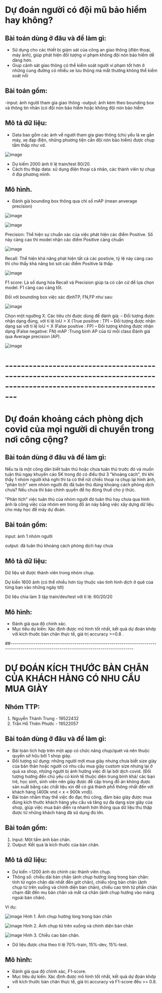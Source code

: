
# **Dự đoán người có đội mũ bảo hiểm hay không?**

## Bài toán dùng ở đâu và để làm gì:
- Sử dụng cho các thiết bị giám sát của công an giao thông (điện thoại, máy ảnh), giúp phát hiện đối tượng vi phạm không đội nón bảo hiểm dễ dàng hơn.
- Giup cảnh sát giao thông có thể kiểm soát người vi phạm tốt hơn ở những cung đường có nhiều xe lưu thông mà mắt thường không thể kiểm soát nổi 

## Bài toán gồm:
-input: ảnh người tham gia giao thông
-output: ảnh kèm theo bounding box và thông tin nhãn (có đội nón bảo hiểm hoặc không đội nón bảo hiểm

## Mô tả dữ liệu:
- Data bao gồm các ảnh về người tham gia giao thông (chủ yếu là xe gắn máy, xe đạp điện, những phương tiện cần đội nón bảo hiểm) được chụp tầm thấp như vd.

![image](https://user-images.githubusercontent.com/76487372/147796584-904b3e38-133a-4541-a63e-74dec872afe6.png)
 
- Dự kiếm 2000 ảnh tỉ lệ train/test 80/20.
- Cách thu thập data: sử dụng điện thoại cá nhân, các thành viên tự chụp ở địa phương mình.
## Mô hình.

- Đánh giá bounding box thông qua chỉ số mAP (mean anverage precision)
 
![image](https://user-images.githubusercontent.com/76487372/147796634-8585636b-07b0-4c67-adf3-733348eabcb4.png)

![image](https://user-images.githubusercontent.com/76487372/147796639-78ceaae1-d8b2-4740-a3e4-87ab1cea5d53.png)

 
Precision: Thể hiện sự chuẩn xác của việc phát hiện các điểm Positive. Số này càng cao thì model nhận các điểm Positive càng chuẩn
 
 ![image](https://user-images.githubusercontent.com/76487372/147796652-00b3510a-d4ea-4d9b-b390-d4fce1e7bb2f.png)

Recall:  Thể hiện khả năng phát hiện tất cả các postivie, tỷ lệ này càng cao thì cho thấy khả năng bỏ sót các điểm Positive là thấp

![image](https://user-images.githubusercontent.com/76487372/147796654-eea52198-f567-4a53-8193-4735c6a14657.png)

F1 score: Là số dung hòa Recall và Precision giúp ta có căn cứ để lựa chọn model. F1 càng cao càng tốt.

Đối với bounding box việc xác địnhTP, FN,FP như sau:
 
 ![image](https://user-images.githubusercontent.com/76487372/147796658-af4e7999-ee15-466a-af63-d967573898e0.png)

Chọn một ngưỡng X.
Các tiêu chí được dùng để đánh giá:
– Đối tượng được nhận dạng đúng, với tỉ lệ IoU > X (True positive : TP)
– Đối tượng được nhận dạng sai với tỉ lệ IoU < X (False positive : FP)
– Đối tượng không được nhận dạng (False negative: FN)
mAP :Trung bình AP của từ mỗi class
Đánh giá qua Average precision (AP).

![image](https://user-images.githubusercontent.com/76487372/147798473-e8291731-01d3-473e-9b10-8c9e42df196f.png)



# ---------------------------------------------------------------------------------------------------------------------

# **Dự đoán khoảng cách phòng dịch covid của mọi người di chuyển trong nơi công cộng?**

## Bài toán dùng ở đâu và để làm gì:

Nếu ta là một công dân biết tuân thủ hoặc chưa tuân thủ trước đó và muốn tuân thủ ngay khuyến cáo 5K trong đó có điều thứ 3 "khoảng cách", thì khi 
thấy 1 nhóm người khả nghi thì ta có thể rút chiếc thoại ra chụp lại hình ảnh, "phân tích" xem nhóm người đó đã tuân thủ đúng khoảng cách phòng dịch
chưa? Nếu chưa thì báo chính quyền để họ đóng thuế cho ý thức. 

"Phân tích" việc tuân thủ của nhóm người đó tuân thủ hay chưa qua hình ảnh là công việc của nhóm em trong đồ án này bằng việc xây dựng dữ liệu cho máy học
để máy dự đoán.

## Bài toán gồm:
input: ảnh 1 nhóm người 

output: đã tuân thủ khoảng cách phòng dịch hay chưa

## Mô tả dữ liệu:

Dữ liệu sẽ được thành viên trong nhóm chụp.

Dự kiến 1600 ảnh (có thể nhiều hơn tùy thuộc vào tình hình dịch ở quê của từng bạn vào những ngày tới)

Dữ liệu chia làm 3 tập train/dev/test với tỉ lệ: 60/20/20

## Mô hình: 
- Đánh giá qua độ chính xác.
- Mục tiêu dự kiến: Xác định được mô hình tốt nhất, kết quả dự đoán khớp với kích thước bàn chân thực tế, giá trị accuracy >=0.8 .



##---------------------------------------------------------------------------------------------------------------------------------------------
# **DỰ ĐOÁN KÍCH THƯỚC BÀN CHÂN CỦA KHÁCH HÀNG CÓ NHU CẦU MUA GIÀY**

## Nhóm TTP:

1. Nguyễn Thành Trung - 19522432
2. Trần Hồ Thiên Phước - 19522057

## Bài toán dùng ở đâu và để làm gì:
- Bài toán tích hợp trên một app có chức năng chụp/quét và nên thuộc quyền sở hữu bởi 1 shop giày.
- Đối tượng sử dụng: những người mới mua giày nhưng chưa biết size giày của bản thân hoặc người có nhu cầu mua giày custom size nhưng lại ở quá xa shop, những người bị ảnh hưởng việc đi lại bởi dịch covid. (Đối tượng hướng đến chủ yếu có kinh tế thuộc diện trung bình khá/ các bạn trẻ, học sinh, sinh viên nên giày được đề cập trong đồ án không được sản xuất bằng các chất liệu xịn để có giá thành phổ thông nhất đến với khách hàng (400k vnd < x < 900k vnd)).
- Bài toán nhằm thay thế việc đo đạc thủ công, đảm bảo giày được mua đúng kích thước khách hàng yêu cầu và tăng sự đa dạng size giày của shop, giúp việc mua bán diễn ra nhanh hơn thông qua dữ liệu thu thập được từ những khách hàng đã sử dụng đủ lớn.

## Bài toán gồm:

1. Input: Một tấm ảnh bàn chân.
2. Output: Kết quả là kích thước của bàn chân.

## Mô tả dữ liệu:

- Dự kiến ~1200 ảnh do chính các thành viên chụp.
- Thông số: chiều dài bàn chân (ảnh chụp hướng lòng trong bàn chân: tính từ ngón chân dài nhất đến gót chân), chiều rộng bàn chân (ảnh chụp từ trên xuống và chính diện bàn chân), chiều cao tính từ phần chân chạm đất đến mu bàn chân và mắt cá chân (ảnh chụp hướng vào máng ngoài bàn chân).

Ví dụ:

![image](https://user-images.githubusercontent.com/76487372/147374872-098a8803-adab-4dac-a44e-8504484ca8c1.png)
                            Hình 1. Ảnh chụp hướng lòng trong bàn chân


![image](https://user-images.githubusercontent.com/76487372/147374916-c5adc8f4-fd58-47c0-ad71-66d21be76cad.png)
                            Hình 2. Ảnh chụp từ trên xuống và chính diện bàn chân


![image](https://user-images.githubusercontent.com/76487372/147374947-ad2148e7-78f0-44e9-aead-62d82e5bdfd8.png)
                            Hình 3. Chiều cao bàn chân.


- Dữ liệu được chia theo tỉ lệ 70%-train, 15%-dev, 15%-test.

## Mô hình:

- Đánh giá qua độ chính xác, F1-score.
- Mục tiêu dự kiến: Xác định được mô hình tốt nhất, kết quả dự đoán khớp với kích thước bàn chân thực tế, giá trị accuracy và F1-score đều >= 0.8.
- 



